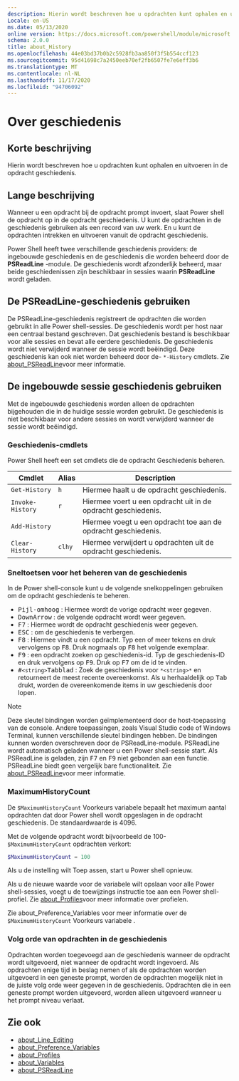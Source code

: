```yaml
---
description: Hierin wordt beschreven hoe u opdrachten kunt ophalen en uitvoeren in de opdracht geschiedenis.
Locale: en-US
ms.date: 05/13/2020
online version: https://docs.microsoft.com/powershell/module/microsoft.powershell.core/about/about_history?view=powershell-7.2&WT.mc_id=ps-gethelp
schema: 2.0.0
title: about_History
ms.openlocfilehash: 44e03bd37b0b2c5928fb3aa850f3f5b554ccf123
ms.sourcegitcommit: 95d41698c7a2450eeb70ef2fb6507fe7e6eff3b6
ms.translationtype: MT
ms.contentlocale: nl-NL
ms.lasthandoff: 11/17/2020
ms.locfileid: "94706092"
---
```

# <a name="about-history"></a>Over geschiedenis

## <a name="short-description"></a>Korte beschrijving
Hierin wordt beschreven hoe u opdrachten kunt ophalen en uitvoeren in de opdracht geschiedenis.

## <a name="long-description"></a>Lange beschrijving

Wanneer u een opdracht bij de opdracht prompt invoert, slaat Power shell de opdracht op in de opdracht geschiedenis. U kunt de opdrachten in de geschiedenis gebruiken als een record van uw werk. En u kunt de opdrachten intrekken en uitvoeren vanuit de opdracht geschiedenis.

Power Shell heeft twee verschillende geschiedenis providers: de ingebouwde geschiedenis en de geschiedenis die worden beheerd door de **PSReadLine** -module. De geschiedenis wordt afzonderlijk beheerd, maar beide geschiedenissen zijn beschikbaar in sessies waarin **PSReadLine** wordt geladen.

## <a name="using-the-psreadline-history"></a>De PSReadLine-geschiedenis gebruiken

De PSReadLine-geschiedenis registreert de opdrachten die worden gebruikt in alle Power shell-sessies.
De geschiedenis wordt per host naar een centraal bestand geschreven. Dat geschiedenis bestand is beschikbaar voor alle sessies en bevat alle eerdere geschiedenis. De geschiedenis wordt niet verwijderd wanneer de sessie wordt beëindigd. Deze geschiedenis kan ook niet worden beheerd door de- `*-History` cmdlets. Zie [about_PSReadLine](../../PSReadLine/About/about_PSReadLine.md)voor meer informatie.

## <a name="using-the-built-in-session-history"></a>De ingebouwde sessie geschiedenis gebruiken

Met de ingebouwde geschiedenis worden alleen de opdrachten bijgehouden die in de huidige sessie worden gebruikt. De geschiedenis is niet beschikbaar voor andere sessies en wordt verwijderd wanneer de sessie wordt beëindigd.

### <a name="history-cmdlets"></a>Geschiedenis-cmdlets

Power Shell heeft een set cmdlets die de opdracht Geschiedenis beheren.

| Cmdlet           | Alias  | Description                                |
| ---------------- | ------ | ------------------------------------------ |
| `Get-History`    | `h`    | Hiermee haalt u de opdracht geschiedenis.                  |
| `Invoke-History` | `r`    | Hiermee voert u een opdracht uit in de opdracht geschiedenis.     |
| `Add-History`    |        | Hiermee voegt u een opdracht toe aan de opdracht geschiedenis.     |
| `Clear-History`  | `clhy` | Hiermee verwijdert u opdrachten uit de opdracht geschiedenis. |

### <a name="keyboard-shortcuts-for-managing-history"></a>Sneltoetsen voor het beheren van de geschiedenis

In de Power shell-console kunt u de volgende snelkoppelingen gebruiken om de opdracht geschiedenis te beheren.

- <kbd>Pijl-omhoog</kbd> : Hiermee wordt de vorige opdracht weer gegeven.
- <kbd>DownArrow</kbd> : de volgende opdracht wordt weer gegeven.
- <kbd>F7</kbd> : Hiermee wordt de opdracht geschiedenis weer gegeven.
- <kbd>ESC</kbd> : om de geschiedenis te verbergen.
- <kbd>F8</kbd> : Hiermee vindt u een opdracht. Typ een of meer tekens en druk vervolgens op <kbd>F8</kbd>. Druk nogmaals op <kbd>F8</kbd> het volgende exemplaar.
- <kbd>F9</kbd> : een opdracht zoeken op geschiedenis-id. Typ de geschiedenis-ID en druk vervolgens op <kbd>F9</kbd>. Druk op <kbd>F7</kbd> om de id te vinden.
- <kbd>#</kbd>`<string>`</kbd><kbd>Tabblad</kbd> : Zoek de geschiedenis voor `*<string>*` en retourneert de meest recente overeenkomst. Als u herhaaldelijk op <kbd>Tab</kbd> drukt, worden de overeenkomende items in uw geschiedenis door lopen.

> [!NOTE]
> Deze sleutel bindingen worden geïmplementeerd door de host-toepassing van de console. Andere toepassingen, zoals Visual Studio code of Windows Terminal, kunnen verschillende sleutel bindingen hebben. De bindingen kunnen worden overschreven door de PSReadLine-module. PSReadLine wordt automatisch geladen wanneer u een Power shell-sessie start.
> Als PSReadLine is geladen, zijn <kbd>F7</kbd> en <kbd>F9</kbd> niet gebonden aan een functie. PSReadLine biedt geen vergelijk bare functionaliteit. Zie [about_PSReadLine](../../PSReadLine/About/about_PSReadLine.md)voor meer informatie.

### <a name="maximumhistorycount"></a>MaximumHistoryCount

De `$MaximumHistoryCount` Voorkeurs variabele bepaalt het maximum aantal opdrachten dat door Power shell wordt opgeslagen in de opdracht geschiedenis. De standaardwaarde is 
4096.

Met de volgende opdracht wordt bijvoorbeeld de 100- `$MaximumHistoryCount` opdrachten verkort:

```powershell
$MaximumHistoryCount = 100
```

Als u de instelling wilt Toep assen, start u Power shell opnieuw.

Als u de nieuwe waarde voor de variabele wilt opslaan voor alle Power shell-sessies, voegt u de toewijzings instructie toe aan een Power shell-profiel. Zie [about_Profiles](about_Profiles.md)voor meer informatie over profielen.

Zie about_Preference_Variables voor meer informatie over de `$MaximumHistoryCount` Voorkeurs variabele [](about_Preference_Variables.md).

### <a name="order-of-commands-in-the-history"></a>Volg orde van opdrachten in de geschiedenis

Opdrachten worden toegevoegd aan de geschiedenis wanneer de opdracht wordt uitgevoerd, niet wanneer de opdracht wordt ingevoerd. Als opdrachten enige tijd in beslag nemen of als de opdrachten worden uitgevoerd in een geneste prompt, worden de opdrachten mogelijk niet in de juiste volg orde weer gegeven in de geschiedenis. Opdrachten die in een geneste prompt worden uitgevoerd, worden alleen uitgevoerd wanneer u het prompt niveau verlaat.

## <a name="see-also"></a>Zie ook

- [about_Line_Editing](about_Line_Editing.md)
- [about_Preference_Variables](about_Preference_Variables.md)
- [about_Profiles](about_Profiles.md)
- [about_Variables](about_Variables.md)
- [about_PSReadLine](../../PSReadLine/About/about_PSReadLine.md)

